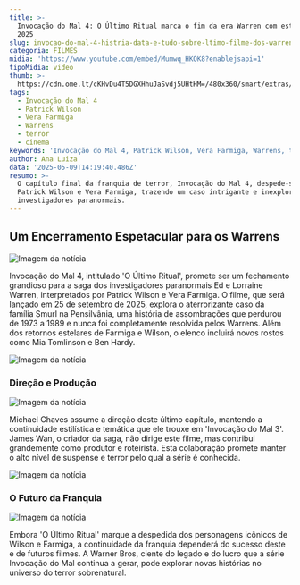 ```yaml
---
title: >-
  Invocação do Mal 4: O Último Ritual marca o fim da era Warren com estreia em
  2025
slug: invocao-do-mal-4-histria-data-e-tudo-sobre-ltimo-filme-dos-warrens
categoria: FILMES
midia: 'https://www.youtube.com/embed/Mumwq_HKOK8?enablejsapi=1'
tipoMidia: video
thumb: >-
  https://cdn.ome.lt/cKHvDu4T5DGXHhuJaSvdj5UHtHM=/480x360/smart/extras/conteudos/omelete_THUMB_-_2025-05-09T111630.900.png
tags:
  - Invocação do Mal 4
  - Patrick Wilson
  - Vera Farmiga
  - Warrens
  - terror
  - cinema
keywords: 'Invocação do Mal 4, Patrick Wilson, Vera Farmiga, Warrens, terror, cinema'
author: Ana Luiza
data: '2025-05-09T14:19:40.486Z'
resumo: >-
  O capítulo final da franquia de terror, Invocação do Mal 4, despede-se de
  Patrick Wilson e Vera Farmiga, trazendo um caso intrigante e inexplorado dos
  investigadores paranormais.
---
```


## Um Encerramento Espetacular para os Warrens

![Imagem da notícia](https://cdn.ome.lt/EoGXvPn8QVvMYnl6ug3Q8TI3Tx4=/fit-in/837x500/smart/uploads/conteudo/fotos/Novo_Projeto_96.png)

Invocação do Mal 4, intitulado 'O Último Ritual', promete ser um fechamento grandioso para a saga dos investigadores paranormais Ed e Lorraine Warren, interpretados por Patrick Wilson e Vera Farmiga. O filme, que será lançado em 25 de setembro de 2025, explora o aterrorizante caso da família Smurl na Pensilvânia, uma história de assombrações que perdurou de 1973 a 1989 e nunca foi completamente resolvida pelos Warrens. Além dos retornos estelares de Farmiga e Wilson, o elenco incluirá novos rostos como Mia Tomlinson e Ben Hardy.

![Imagem da notícia](https://cdn.ome.lt/HhdX4yylJBNSZlSefsxO84mYQMU=/fit-in/837x500/smart/uploads/conteudo/fotos/Novo_Projeto_97.png)

### Direção e Produção

![Imagem da notícia](https://cdn.ome.lt/Pp16t1n1-iToIadKT0CL2q3-_7E=/fit-in/837x500/smart/uploads/conteudo/fotos/Novo_Projeto_95.png)

Michael Chaves assume a direção deste último capítulo, mantendo a continuidade estilística e temática que ele trouxe em 'Invocação do Mal 3'. James Wan, o criador da saga, não dirige este filme, mas contribui grandemente como produtor e roteirista. Esta colaboração promete manter o alto nível de suspense e terror pelo qual a série é conhecida.

![Imagem da notícia](https://cdn.ome.lt/vA563gQwDHpNxjn3vjD93Hx_N_M=/fit-in/837x500/smart/uploads/conteudo/fotos/Novo_Projeto_94.png)

### O Futuro da Franquia

![Imagem da notícia](https://cdn.ome.lt/zk0r18lD3XpgoSOmxjAnWO1KWCU=/fit-in/837x500/smart/uploads/conteudo/fotos/Novo_Projeto_93.png)

Embora 'O Último Ritual' marque a despedida dos personagens icônicos de Wilson e Farmiga, a continuidade da franquia dependerá do sucesso deste e de futuros filmes. A Warner Bros, ciente do legado e do lucro que a série Invocação do Mal continua a gerar, pode explorar novas histórias no universo do terror sobrenatural.
